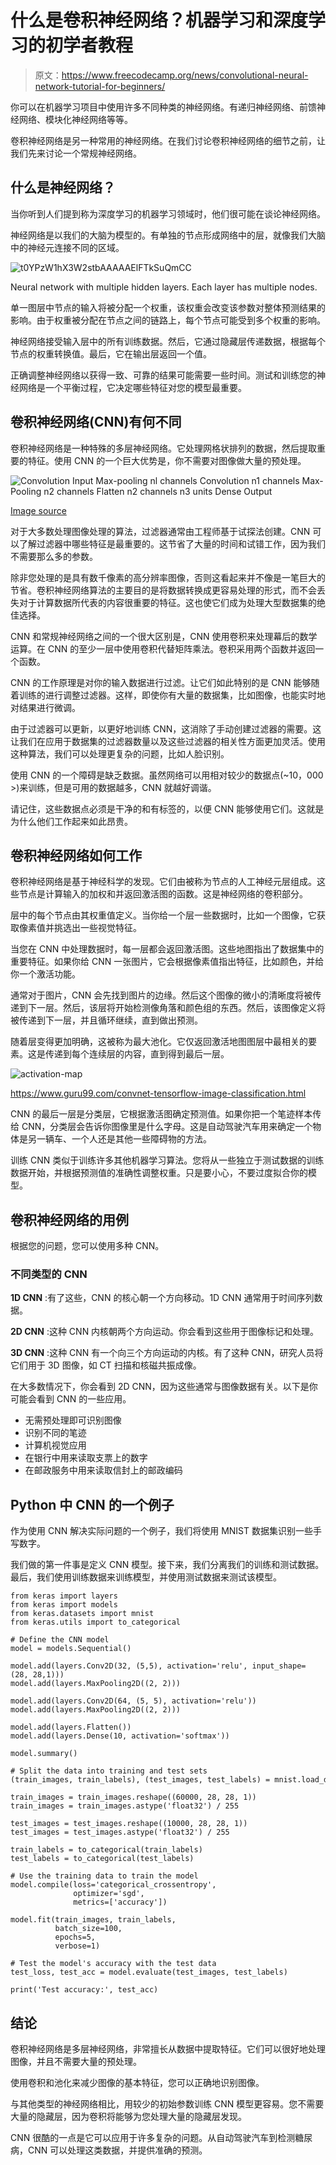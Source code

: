# 什么是卷积神经网络？机器学习和深度学习的初学者教程

> 原文：<https://www.freecodecamp.org/news/convolutional-neural-network-tutorial-for-beginners/>

你可以在机器学习项目中使用许多不同种类的神经网络。有递归神经网络、前馈神经网络、模块化神经网络等等。

卷积神经网络是另一种常用的神经网络。在我们讨论卷积神经网络的细节之前，让我们先来讨论一个常规神经网络。

## 什么是神经网络？

当你听到人们提到称为深度学习的机器学习领域时，他们很可能在谈论神经网络。

神经网络是以我们的大脑为模型的。有单独的节点形成网络中的层，就像我们大脑中的神经元连接不同的区域。

![t0YPzW1hX3W2stbAAAAAElFTkSuQmCC](img/6e1dec01bc308cb886afdf572afed0a5.png)

Neural network with multiple hidden layers. Each layer has multiple nodes.

单一图层中节点的输入将被分配一个权重，该权重会改变该参数对整体预测结果的影响。由于权重被分配在节点之间的链路上，每个节点可能受到多个权重的影响。

神经网络接受输入层中的所有训练数据。然后，它通过隐藏层传递数据，根据每个节点的权重转换值。最后，它在输出层返回一个值。

正确调整神经网络以获得一致、可靠的结果可能需要一些时间。测试和训练您的神经网络是一个平衡过程，它决定哪些特征对您的模型最重要。

## **卷积神经网络(CNN)有何不同**

卷积神经网络是一种特殊的多层神经网络。它处理网格状排列的数据，然后提取重要的特征。使用 CNN 的一个巨大优势是，你不需要对图像做大量的预处理。

![Convolution 
Input 
Max-pooling 
nl channels 
Convolution 
n1 channels 
Max-Pooling 
n2 channels 
Flatten 
n2 channels 
n3 units 
Dense 
Output ](img/ddbf7aa5a09b68af219a3edb0b48f298.png)

[Image source](https://www.researchgate.net/figure/A-vanilla-Convolutional-Neural-Network-CNN-representation_fig2_339447623)

对于大多数处理图像处理的算法，过滤器通常由工程师基于试探法创建。CNN 可以了解过滤器中哪些特征是最重要的。这节省了大量的时间和试错工作，因为我们不需要那么多的参数。

除非您处理的是具有数千像素的高分辨率图像，否则这看起来并不像是一笔巨大的节省。卷积神经网络算法的主要目的是将数据转换成更容易处理的形式，而不会丢失对于计算数据所代表的内容很重要的特征。这也使它们成为处理大型数据集的绝佳选择。

CNN 和常规神经网络之间的一个很大区别是，CNN 使用卷积来处理幕后的数学运算。在 CNN 的至少一层中使用卷积代替矩阵乘法。卷积采用两个函数并返回一个函数。

CNN 的工作原理是对你的输入数据进行过滤。让它们如此特别的是 CNN 能够随着训练的进行调整过滤器。这样，即使你有大量的数据集，比如图像，也能实时地对结果进行微调。

由于过滤器可以更新，以更好地训练 CNN，这消除了手动创建过滤器的需要。这让我们在应用于数据集的过滤器数量以及这些过滤器的相关性方面更加灵活。使用这种算法，我们可以处理更复杂的问题，比如人脸识别。

使用 CNN 的一个障碍是缺乏数据。虽然网络可以用相对较少的数据点(~10，000 >)来训练，但是可用的数据越多，CNN 就越好调谐。

请记住，这些数据点必须是干净的和有标签的，以便 CNN 能够使用它们。这就是为什么他们工作起来如此昂贵。

## 卷积神经网络如何工作

卷积神经网络是基于神经科学的发现。它们由被称为节点的人工神经元层组成。这些节点是计算输入的加权和并返回激活图的函数。这是神经网络的卷积部分。

层中的每个节点由其权重值定义。当你给一个层一些数据时，比如一个图像，它获取像素值并挑选出一些视觉特征。

当您在 CNN 中处理数据时，每一层都会返回激活图。这些地图指出了数据集中的重要特征。如果你给 CNN 一张图片，它会根据像素值指出特征，比如颜色，并给你一个激活功能。

通常对于图片，CNN 会先找到图片的边缘。然后这个图像的微小的清晰度将被传递到下一层。然后，该层将开始检测像角落和颜色组的东西。然后，该图像定义将被传递到下一层，并且循环继续，直到做出预测。

随着层变得更加明确，这被称为最大池化。它仅返回激活地图图层中最相关的要素。这是传递到每个连续层的内容，直到得到最后一层。

![activation-map](img/eaf56e2572ff12857e9c5d6f5a520bf4.png)

https://www.guru99.com/convnet-tensorflow-image-classification.html

CNN 的最后一层是分类层，它根据激活图确定预测值。如果你把一个笔迹样本传给 CNN，分类层会告诉你图像里是什么字母。这是自动驾驶汽车用来确定一个物体是另一辆车、一个人还是其他一些障碍物的方法。

训练 CNN 类似于训练许多其他机器学习算法。您将从一些独立于测试数据的训练数据开始，并根据预测值的准确性调整权重。只是要小心，不要过度拟合你的模型。

## 卷积神经网络的用例

根据您的问题，您可以使用多种 CNN。

### 不同类型的 CNN

**1D CNN** :有了这些，CNN 的核心朝一个方向移动。1D CNN 通常用于时间序列数据。

**2D CNN** :这种 CNN 内核朝两个方向运动。你会看到这些用于图像标记和处理。

**3D CNN** :这种 CNN 有一个向三个方向运动的内核。有了这种 CNN，研究人员将它们用于 3D 图像，如 CT 扫描和核磁共振成像。

在大多数情况下，你会看到 2D CNN，因为这些通常与图像数据有关。以下是你可能会看到 CNN 的一些应用。

*   无需预处理即可识别图像
*   识别不同的笔迹
*   计算机视觉应用
*   在银行中用来读取支票上的数字
*   在邮政服务中用来读取信封上的邮政编码

## Python 中 CNN 的一个例子

作为使用 CNN 解决实际问题的一个例子，我们将使用 MNIST 数据集识别一些手写数字。

我们做的第一件事是定义 CNN 模型。接下来，我们分离我们的训练和测试数据。最后，我们使用训练数据来训练模型，并使用测试数据来测试该模型。

```
from keras import layers
from keras import models
from keras.datasets import mnist
from keras.utils import to_categorical

# Define the CNN model
model = models.Sequential()

model.add(layers.Conv2D(32, (5,5), activation='relu', input_shape=(28, 28,1)))
model.add(layers.MaxPooling2D((2, 2)))

model.add(layers.Conv2D(64, (5, 5), activation='relu'))
model.add(layers.MaxPooling2D((2, 2)))

model.add(layers.Flatten())
model.add(layers.Dense(10, activation='softmax'))

model.summary()

# Split the data into training and test sets
(train_images, train_labels), (test_images, test_labels) = mnist.load_data()

train_images = train_images.reshape((60000, 28, 28, 1))
train_images = train_images.astype('float32') / 255

test_images = test_images.reshape((10000, 28, 28, 1))
test_images = test_images.astype('float32') / 255

train_labels = to_categorical(train_labels)
test_labels = to_categorical(test_labels)

# Use the training data to train the model
model.compile(loss='categorical_crossentropy',
              optimizer='sgd',
              metrics=['accuracy'])

model.fit(train_images, train_labels,
          batch_size=100,
          epochs=5,
          verbose=1)

# Test the model's accuracy with the test data
test_loss, test_acc = model.evaluate(test_images, test_labels)

print('Test accuracy:', test_acc)
```

## 结论

卷积神经网络是多层神经网络，非常擅长从数据中提取特征。它们可以很好地处理图像，并且不需要大量的预处理。

使用卷积和池化来减少图像的基本特征，您可以正确地识别图像。

与其他类型的神经网络相比，用较少的初始参数训练 CNN 模型更容易。您不需要大量的隐藏层，因为卷积将能够为您处理大量的隐藏层发现。

CNN 很酷的一点是它可以应用于许多复杂的问题。从自动驾驶汽车到检测糖尿病，CNN 可以处理这类数据，并提供准确的预测。